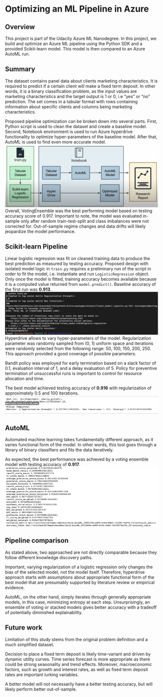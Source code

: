 # Optimizing an ML Pipeline in Azure

## Overview
This project is part of the Udacity Azure ML Nanodegree.
In this project, we build and optimize an Azure ML pipeline using the Python SDK and a provided Scikit-learn model.
This model is then compared to an Azure AutoML run.

## Summary
The dataset contains panel data about clients marketing characteristics. It is required to predict if a certain client will make a fixed term deposit. In other words, it is a binary classification problem, as the input values are marketing characteristics and the target output is 1 or 0, i.e “yes” or “no” prediction. The set comes in a tabular format with rows containing information about specific clients and columns being marketing characteristics.

Proposed pipeline optimization can be broken down into several parts. First, Python script is used to clean the dataset and create a baseline model. Second, Notebook environment is used to run Azure hyperdrive functionality to optimize hyper-parameters of the baseline model. After that, AutoML is used to find even more accurate model.
![](https://github.com/allaccountstaken/optimizing_pipeline/blob/master/img/Screen%20Shot%202021-01-10%20at%202.06.56%20PM.png)
Overall, VotingEnsemble was the best performing model based on testing accuracy score of  0.917. Important to note, the model was evaluated in-sample only after random train-test-split and class imbalances were not corrected for. Out-of-sample regime changes and data drifts will likely jeopardize the model performance. 


## Scikit-learn Pipeline
Linear logistic regression was fit on cleaned training data to produce the best prediction as measured by testing accuracy. Proposed design with isolated model logic in `train.py` requires a preliminary run of the script in order to fit the model, i.e. instantiate and run `LogisticRegression` object. Only once the model is fitted, training accuracy becomes available because it is a computed value returned from `model.predict()`. Baseline accuracy of the first run was **0.913**.
![](https://github.com/allaccountstaken/optimizing_pipeline/blob/master/img/Screen%20Shot%202021-01-10%20at%207.31.00%20AM.png)
Hyperdrive allows to vary hyper-parameters of the model. Regularization parameter was randomly sampled from (0, 1) uniform space and iterations were randomly selected from the following range: 50, 100, 150, 200, 250. This approach provided a good coverage of possible parameters.

Bandit policy was employed for early termination based on a slack factor of 0.1, evaluation interval of 1, and a delay evaluation of 5. Policy for preventive termination of unsuccessful runs is important to control for resource allocation and time.

The best model achieved testing accuracy of **0.916** with regularization of approximately 0.5 and 100 iterations.
![](https://github.com/allaccountstaken/optimizing_pipeline/blob/master/img/Screen%20Shot%202021-01-10%20at%207.31.30%20AM.png)

## AutoML
Automated machine learning takes fundamentally different approach, as it varies functional form of the model. In other words, this tool goes through a library of binary classifiers and fits the data iteratively. 

As expected, the best performance was achieved by a voting ensemble model with testing accuracy of **0.917**.
![](https://github.com/allaccountstaken/optimizing_pipeline/blob/master/img/Screen%20Shot%202021-01-10%20at%207.32.01%20AM.png)
## Pipeline comparison
As stated above, two approached are not directly comparable because they follow different knowledge discovery paths. 

Important, varying regularization of a logistic regression only changes the bias of the selected model, not the model itself. Therefore, hyperdrive approach starts with assumptions about appropriate functional form of the best model that are presumably supported by literature review or empirical evidence. 

AutoML, on the other hand, simply iterates through generally appropriate models, in this case, minimizing entropy at each step. Unsurprisingly, an ensemble of voting or stacked models gives better accuracy with a tradeoff of potentially diminished explainability. 


## Future work
Limitation of this study stems from the original problem definition and a much simplified dataset. 

Decision to place a fixed term deposit is likely time-variant and driven by dynamic utility curves. Time series forecast is more appropriate as there could be strong seasonality and trend effects. Moreover, macroeconomic factors, such as growth and interest rates, as well as fixed term deposit rates are important lurking variables. 

A better model will not necessarily have a better testing accuracy, but will likely perform better out-of-sample. 
